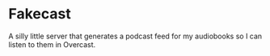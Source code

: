 # Fakecast

A silly little server that generates a podcast feed for my audiobooks so I can listen to them in Overcast.

